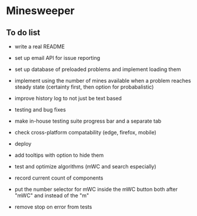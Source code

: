 # Minesweeper

## To do list
* write a real README
* set up email API for issue reporting
* set up database of preloaded problems and implement loading them
* implement using the number of mines available when a problem reaches steady state (certainty first, then option for probabalistic)
* improve history log to not just be text based
* testing and bug fixes
* make in-house testing suite progress bar and a separate tab
* check cross-platform compatability (edge, firefox, mobile)
* deploy
* add tooltips with option to hide them
* test and optimize algorithms (mWC and search especially)

* record current count of components
* put the number selector for mWC inside the mWC button both after "mWC" and instead of the "m"
* remove stop on error from tests